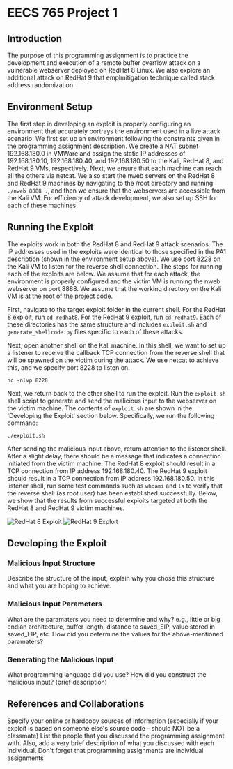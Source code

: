 # EECS 765 Project 1

## Introduction

The purpose of this programming assignment is to practice the development and execution of a remote buffer overflow attack on a vulnerable webserver deployed on RedHat 8 Linux. We also explore an additional attack on RedHat 9 that emplmitigation technique called stack address randomization.

## Environment Setup

The first step in developing an exploit is properly configuring an environment that accurately portrays the environment used in a live attack scenario. We first set up an environment following the constraints given in the programming assignment description. We create a NAT subnet 192.168.180.0 in VMWare and assign the static IP addresses of 192.168.180.10, 192.168.180.40, and 192.168.180.50 to the Kali, RedHat 8, and RedHat 9 VMs, respectively. Next, we ensure that each machine can reach all the others via netcat. We also start the nweb servers on the RedHat 8 and RedHat 9 machines by navigating to the /root directory and running `./nweb 8888 .`, and then we ensure that the webservers are accessible from the Kali VM. For efficiency of attack development, we also set up SSH for each of these machines.

## Running the Exploit

The exploits work in both the RedHat 8 and RedHat 9 attack scenarios. The IP addresses used in the exploits were identical to those specified in the PA1 description (shown in the environment setup above). We use port 8228 on the Kali VM to listen for the reverse shell connection. The steps for running each of the exploits are below. We assume that for each attack, the environment is properly configured and the victim VM is running the nweb webserver on port 8888. We assume that the working directory on the Kali VM is at the root of the project code.

First, navigate to the target exploit folder in the current shell. For the RedHat 8 exploit, run `cd redhat8`. For the RedHat 9 exploit, run `cd redhat9`. Each of these directories has the same structure and includes `exploit.sh` and `generate_shellcode.py` files specific to each of these attacks.

Next, open another shell on the Kali machine. In this shell, we want to set up a listener to receive the callback TCP connection from the reverse shell that will be spawned on the victim during the attack. We use netcat to achieve this, and we specify port 8228 to listen on.

```nc -nlvp 8228```

Next, we return back to the other shell to run the exploit. Run the `exploit.sh` shell script to generate and send the malicious input to the webserver on the victim machine. The contents of `exploit.sh` are shown in the 'Developing the Exploit' section below. Specifically, we run the following command:

```./exploit.sh```

After sending the malicious input above, return attention to the listener shell. After a slight delay, there should be a message that indicates a connection initiated from the victim machine. The RedHat 8 exploit should result in a TCP connection from IP address 192.168.180.40. The RedHat 9 exploit should result in a TCP connection from IP address 192.168.180.50. In this listener shell, run some test commands such as `whoami` and `ls` to verify that the reverse shell (as root user) has been established successfully.  Below, we show that the results from successful exploits targeted at both the RedHat 8 and RedHat 9 victim machines.

![RedHat 8 Exploit](./screenshots/redhat8-exploit.png?raw=true)
![RedHat 9 Exploit](./screenshots/redhat9-exploit.png?raw=true)

## Developing the Exploit

### Malicious Input Structure

Describe the structure of the input, explain why you chose this structure and what you are hoping to achieve.

### Malicious Input Parameters

What are the paramaters you need to determine and why? e.g., little or big endian architecture, buffer length, distance to saved_EIP, value stored in saved_EIP, etc.
How did you determine the values for the above-mentioned paramaters?

### Generating the Malicious Input

What programming language did you use?
How did you construct the malicious input? (brief description)

## References and Collaborations

Specify your online or hardcopy sources of information (especially if your exploit is based on someone else's source code - should NOT be a classmate)
List the people that you discussed the programming assignment with. Also, add a very brief description of what you discussed with each individual. Don't forget that programming assignments are individual assignments
